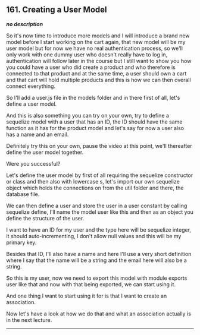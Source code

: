 ## 161. Creating a User Model

<strong><em>no description</em></strong>

So it's now time to introduce more models and I will introduce a brand new model
before I start working on the cart again, that new model will be my user model
but for now we have no real authentication process, so we'll only work with one
dummy user who doesn't really have to log in, authentication will follow later
in the course but I still want to show you how you could have a user who did
create a product and who therefore is connected to that product and at the same
time, a user should own a cart and that cart will hold multiple products and
this is how we can then overall connect everything. 

So I'll add a user.js file in the models folder and in there first of all, let's
define a user model. 

And this is also something you can try on your own, try to define a sequelize
model with a user that has an ID, the ID should have the same function as it has
for the product model and let's say for now a user also has a name and an email.


Definitely try this on your own, pause the video at this point, we'll thereafter
define the user model together. 

Were you successful? 

Let's define the user model by first of all requiring the sequelize constructor
or class and then also with lowercase s, let's import our own sequelize object
which holds the connections on from the util folder and there, the database
file. 

We can then define a user and store the user in a user constant by calling
sequelize define, I'll name the model user like this and then as an object you
define the structure of the user. 

I want to have an ID for my user and the type here will be sequelize integer, it
should auto-incrementing, I don't allow null values and this will be my primary
key. 

Besides that ID, I'll also have a name and here I'll use a very short definition
where I say that the name will be a string and the email here will also be a
string. 

So this is my user, now we need to export this model with module exports user
like that and now with that being exported, we can start using it. 

And one thing I want to start using it for is that I want to create an
association. 

Now let's have a look at how we do that and what an association actually is in
the next lecture. 

---